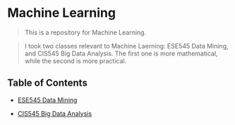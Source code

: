 # Machine Learning

> This is a repository for Machine Learning.

> I took two classes relevant to Machine Laerning: ESE545 Data Mining, and CIS545 Big Data Analysis. The first one is more mathematical, while the second is more practical. 

## Table of Contents
* [ESE545 Data Mining](https://github.com/jShawnTsui/Machine-Learning/tree/master/ESE545)

* [CIS545 Big Data Analysis](https://github.com/jShawnTsui/Machine-Learning/tree/master/CIS545)
